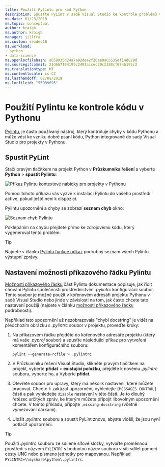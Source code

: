 ```yaml
---
title: Použití Pylintu pro kód Python
description: Spusťte PyLint v sadě Visual Studio ke kontrole problémů v kódu Pythonu, včetně možnosti příkazového řádku k přizpůsobení linting.
ms.date: 01/28/2019
ms.topic: conceptual
author: kraigb
ms.author: kraigb
manager: jillfra
ms.custom: seodec18
ms.workload:
- python
- data-science
ms.openlocfilehash: a658035d24a7a92dee2f26ae9a65535ef14d029d
ms.sourcegitcommit: 21d667104199c2493accec20c2388cf674b195c3
ms.translationtype: MT
ms.contentlocale: cs-CZ
ms.lasthandoff: 02/08/2019
ms.locfileid: "55939695"
---
```

# <a name="use-pylint-to-check-python-code"></a>Použití Pylintu ke kontrole kódu v Pythonu

[Pylintu](https://www.pylint.org/), je často používaný nástroj, který kontroluje chyby v kódu Pythonu a může vést ke vzniku dobré psaní kódu, Python integrované do sady Visual Studio pro projekty v Pythonu.

## <a name="run-pylint"></a>Spustit PyLint

Stačí pravým tlačítkem na projekt Python v **Průzkumníka řešení** a vyberte **Python** > **spustit Pylintu**:

![Příkaz Pylintu kontextové nabídky pro projekty v Pythonu](media/code-pylint-command.png)

Pomocí tohoto příkazu vás vyzve k instalaci Pylintu do vašeho prostředí active, pokud ještě není k dispozici.

Pylintu upozornění a chyby se zobrazí **seznam chyb** okno:

![Seznam chyb Pylintu](media/code-pylint-error-list.png)

Poklepáním na chybu přejdete přímo ke zdrojovému kódu, který vygeneroval tento problém.

> [!Tip]
> Najdete v článku [Pylintu funkce odkaz](https://pylint.readthedocs.io/en/latest/technical_reference/features.html) podrobný seznam všech Pylintu výstupní zprávy.

## <a name="set-pylint-command-line-options"></a>Nastavení možností příkazového řádku Pylintu

[Možnosti příkazového řádku](https://pylint.readthedocs.io/en/latest/user_guide/run.html#command-line-options) část Pylintu dokumentace popisuje, jak řídit chování Pylintu společnosti prostřednictvím *.pylintrc* konfigurační soubor. Tento soubor je možné použít v kořenovém adresáři projektu Pythonu v sadě Visual Studio nebo jinde v závislosti na tom, jak často chcete tato nastavení použijí (najdete v článku [možnosti příkazového řádku](https://pylint.readthedocs.io/en/latest/user_guide/run.html#command-line-options) podrobnosti).

Například tato upozornění už nezobrazovala "chybí docstring" je vidět na předchozím obrázku s *.pylintrc* soubor v projektu, proveďte kroky:

1. Na příkazovém řádku přejděte do kořenového adresáře projektu (který má vaše *.pyproj* soubor) a spusťte následující příkaz pro vytvoření komentářem konfiguračního souboru:

   ```command
   pylint --generate-rcfile > .pylintrc
   ```

1. V Průzkumníku řešení Visual Studio, klikněte pravým tlačítkem na projekt, vyberte **přidat** > **existující položku**, přejděte k novému *.pylintrc* souboru, vyberte ho, a Vyberte **přidat**.

1. Otevřete soubor pro úpravy, který má několik nastavení, které můžete pracovat. Chcete-li zakázat upozornění, vyhledejte `[MESSAGES CONTROL]` části a pak vyhledejte `disable` nastavení v této části. Je to dlouhý řetězec určitých zpráv, ke kterým můžete připojit libovolným upozornění chcete. V tomto příkladu, připojte `,missing-docstring` (včetně vymezování čárkami).

1. Uložit *.pylintrc* souboru a spustit PyLint znovu, abyste viděli, že jsou nyní potlačit upozornění.

> [!Tip]
> Použití *.pylintrc* souboru ze sdílené síťové složky, vytvořte proměnnou prostředí s názvem `PYLINTRC` s hodnotou název souboru v síti sdílet pomocí cesty UNC nebo písmeno jednotky pro mapovanou. Například `PYLINTRC=\\myshare\python\.pylintrc`.
